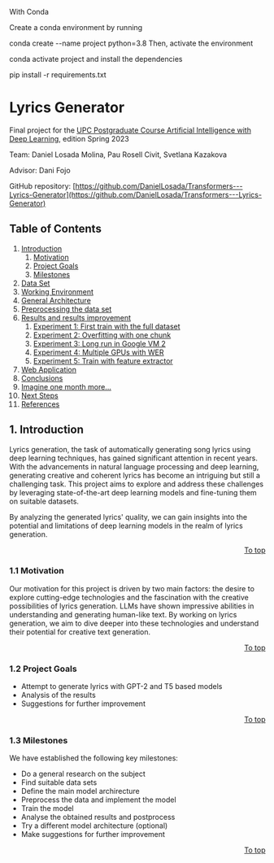 With Conda

Create a conda environment by running

conda create --name project python=3.8
Then, activate the environment

conda activate project
and install the dependencies

pip install -r requirements.txt

# Lyrics Generator

Final project for the [UPC Postgraduate Course Artificial Intelligence with Deep Learning](https://www.talent.upc.edu/ing/estudis/formacio/curs/310400/postgraduate-course-artificial-intelligence-deep-learning/), edition Spring 2023

Team: Daniel Losada Molina, Pau Rosell Civit, Svetlana Kazakova

Advisor: Dani Fojo

GitHub repository: [https://github.com/DanielLosada/Transformers---Lyrics-Generator](https://github.com/DanielLosada/Transformers---Lyrics-Generator)

## Table of Contents <a name="toc"></a>
1. [Introduction](#intro)
    1. [Motivation](#motivation)
    2. [Project Goals](#goals)
    3. [Milestones](#milestones)
2. [Data Set](#dataset)
3. [Working Environment](#working_env)
4. [General Architecture](#architecture)
5. [Preprocessing the data set](#dataset_preprocess)
6. [Results and results improvement](#results)
    1. [Experiment 1: First train with the full dataset](#experiment_1)
    2. [Experiment 2: Overfitting with one chunk](#experiment_2)
    3. [Experiment 3: Long run in Google VM 2](#experiment_3)
    4. [Experiment 4: Multiple GPUs with WER](#experiment_4)
    5. [Experiment 5: Train with feature extractor](#experiment_5)
7. [Web Application](#web_app)
8. [Conclusions](#conclusions)
9. [Imagine one month more...](#1_month)
10. [Next Steps](#next_steps)
11. [References](#references)

## 1. Introduction <a name="intro"></a>
Lyrics generation, the task of automatically generating song lyrics using deep learning techniques, has gained significant attention in recent years. With the advancements in natural language processing and deep learning, generating creative and coherent lyrics has become an intriguing but still a challenging task. This project aims to explore and address these challenges by leveraging state-of-the-art deep learning models and fine-tuning them on suitable datasets. 

By analyzing the generated lyrics' quality, we can gain insights into the potential and limitations of deep learning models in the realm of lyrics generation.
<p align="right"><a href="#toc">To top</a></p>

### 1.1 Motivation <a name="motivation"></a>
Our motivation for this project is driven by two main factors: the desire to explore cutting-edge technologies and the fascination with the creative possibilities of lyrics generation. LLMs have shown impressive abilities in understanding and generating human-like text. By working on lyrics generation, we aim to dive deeper into these technologies and understand their potential for creative text generation.
<p align="right"><a href="#toc">To top</a></p>

### 1.2 Project Goals <a name="goals"></a>
* Attempt to generate lyrics with GPT-2 and T5 based models
* Analysis of the results
* Suggestions for further improvement
<p align="right"><a href="#toc">To top</a></p>

### 1.3 Milestones <a name="milestones"></a>
We have established the following key milestones:
* Do a general research on the subject
* Find suitable data sets
* Define the main model archirecture
* Preprocess the data and implement the model
* Train the model
* Analyse the obtained results and postprocess
* Try a different model architecture (optional)
* Make suggestions for further improvement
<p align="right"><a href="#toc">To top</a></p>
